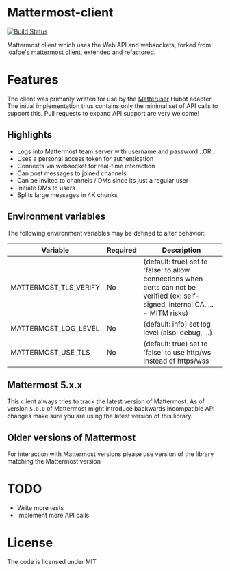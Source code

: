 # Mattermost-client

[![Build Status](https://github.com/loafoe/mattermost-client/workflows/CI/badge.svg)](https://github.com/loafoe/mattermost-client/actions?workflow=CI)

Mattermost client which uses the Web API and websockets, forked from [loafoe's mattermost client](https://github.com/bitExpert/mattermost-client), extended and refactored.

# Features

The client was primarily written for use by the [Matteruser](https://github.com/loafoe/hubot-matteruser) Hubot adapter.
The initial implementation thus contains only the minimal set of API calls to support this. Pull requests to expand API support are very welcome!

## Highlights

- Logs into Mattermost team server with username and password ..OR..
- Uses a personal access token for authentication
- Connects via websocket for real-time interaction
- Can post messages to joined channels
- Can be invited to channels / DMs since its just a regular user
- Initiate DMs to users
- Splits large messages in 4K chunks

## Environment variables

The following environment variables may be defined to alter behavior:

| Variable | Required | Description |
|----------|----------|-------------|
| MATTERMOST\_TLS\_VERIFY | No | (default: true) set to 'false' to allow connections when certs can not be verified (ex: self-signed, internal CA, ... - MITM risks) |
| MATTERMOST\_LOG\_LEVEL | No | (default: info) set log level (also: debug, ...) |
| MATTERMOST\_USE\_TLS | No | (default: true) set to 'false' to use http/ws instead of https/wss |

## Mattermost 5.x.x

This client always tries to track the latest version of Mattermost.
As of version `5.0.0` of Mattermost might introduce backwards incompatible API changes make sure you are using the latest version of this library.

## Older versions of Mattermost

For interaction with Mattermost versions please use version of the library matching the Mattermost version

# TODO

- Write more tests
- Implement more API calls

# License

The code is licensed under MIT

